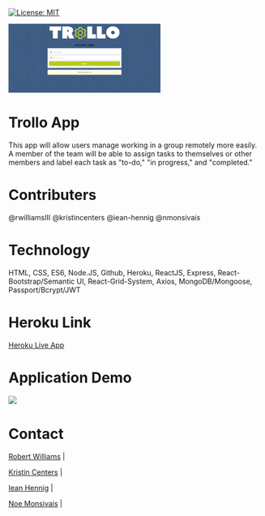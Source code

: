 [![License: MIT](https://img.shields.io/badge/License-MIT-yellow.svg)](https://opensource.org/licenses/MIT)

<img src="./client/src/img/trolloMainPage.png" width="300">

# Trollo App 
This app will allow users manage working in a group remotely more easily.  A member of the team will be able to assign tasks to themselves or other members and label each task as "to-do," "in progress," and "completed."

# Contributers
@rwilliamsIII @kristincenters @iean-hennig @nmonsivais

# Technology
HTML, CSS, ES6, Node.JS, Github, Heroku, ReactJS, Express, React-Bootstrap/Semantic UI, React-Grid-System, Axios, MongoDB/Mongoose, Passport/Bcrypt/JWT

# Heroku Link
[Heroku Live App](https://whispering-waters-86023.herokuapp.com/dashboard)

# Application Demo

<img src="./client/src/img/trolloGif.gif">

# Contact

[Robert Williams](https://rwilliamsiii.github.io/Portfolio/) |

[Kristin Centers](https://kristincenters.github.io/) |

[Iean Hennig](https://iean-hennig.github.io/myPortfolio/) |

[Noe Monsivais](https://nmonsivais.github.io/) |
